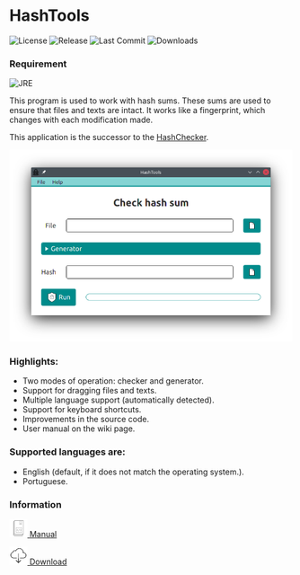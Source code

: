 # HashTools

![License](https://img.shields.io/github/license/AdrianoSiqueira/HashTools)
![Release](https://img.shields.io/github/v/release/AdrianoSiqueira/HashTools)
![Last Commit](https://img.shields.io/github/last-commit/AdrianoSiqueira/HashTools)
![Downloads](https://img.shields.io/github/downloads/AdrianoSiqueira/HashTools)

### Requirement

![JRE](https://img.shields.io/badge/JRE-%5E8.0.0-orange)

This program is used to work with hash sums. These sums are used to ensure that
files and texts are intact. It works like a fingerprint, which changes with
each modification made.

This application is the successor to the [HashChecker](https://github.com/AdrianoSiqueira/HashChecker).

![Main screen](.github/screenshots/screenshot-checker-mode.png)

### Highlights:
- Two modes of operation: checker and generator.
- Support for dragging files and texts.
- Multiple language support (automatically detected).
- Support for keyboard shortcuts.
- Improvements in the source code.
- User manual on the wiki page.

### Supported languages are:
- English (default, if it does not match the operating system.).
- Portuguese.

### Information

[![Manual](.github/icons/icon-manual-32.png) Manual](https://github.com/AdrianoSiqueira/HashTools/wiki)

[![Download](.github/icons/icon-download-32.png) Download](https://github.com/AdrianoSiqueira/HashTools/releases)
